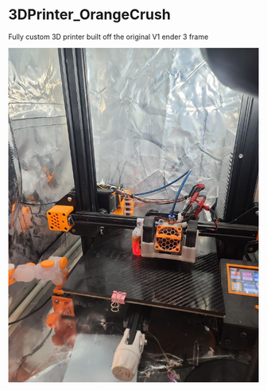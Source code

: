 # 3DPrinter_OrangeCrush
Fully custom 3D printer built off the original V1 ender 3 frame

![image](front%20pic%2020241005_152819.jpg)
